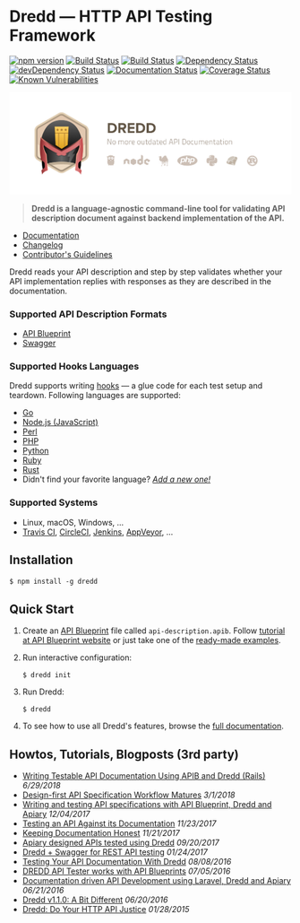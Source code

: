 # Dredd — HTTP API Testing Framework

[![npm version](https://badge.fury.io/js/dredd.svg)](https://www.npmjs.com/package/dredd)
[![Build Status](https://travis-ci.org/apiaryio/dredd.svg?branch=master)](https://travis-ci.org/apiaryio/dredd)
[![Build Status](https://ci.appveyor.com/api/projects/status/n3ixfxh72qushyr4/branch/master?svg=true)](https://ci.appveyor.com/project/Apiary/dredd/branch/master)
[![Dependency Status](https://david-dm.org/apiaryio/dredd.svg)](https://david-dm.org/apiaryio/dredd)
[![devDependency Status](https://david-dm.org/apiaryio/dredd/dev-status.svg)](https://david-dm.org/apiaryio/dredd?type=dev)
[![Documentation Status](https://readthedocs.org/projects/dredd/badge/?version=latest)](https://dredd.readthedocs.io/en/latest/)
[![Coverage Status](https://coveralls.io/repos/apiaryio/dredd/badge.svg?branch=master)](https://coveralls.io/github/apiaryio/dredd)
[![Known Vulnerabilities](https://snyk.io/test/npm/dredd/badge.svg)](https://snyk.io/test/npm/dredd)

![Dredd - HTTP API Testing Framework](docs/_images/dredd.png?raw=true)

> **Dredd is a language-agnostic command-line tool for validating
API description document against backend implementation of the API.**

- [Documentation][]
- [Changelog][]
- [Contributor's Guidelines][]

Dredd reads your API description and step by step validates whether your API
implementation replies with responses as they are described in the
documentation.

### Supported API Description Formats

- [API Blueprint][]
- [Swagger][]

### Supported Hooks Languages

Dredd supports writing [hooks](https://dredd.readthedocs.io/en/latest/hooks/)
— a glue code for each test setup and teardown. Following languages are supported:

- [Go](https://dredd.readthedocs.io/en/latest/hooks-go/)
- [Node.js (JavaScript)](https://dredd.readthedocs.io/en/latest/hooks-nodejs/)
- [Perl](https://dredd.readthedocs.io/en/latest/hooks-perl/)
- [PHP](https://dredd.readthedocs.io/en/latest/hooks-php/)
- [Python](https://dredd.readthedocs.io/en/latest/hooks-python/)
- [Ruby](https://dredd.readthedocs.io/en/latest/hooks-ruby/)
- [Rust](https://dredd.readthedocs.io/en/latest/hooks-rust/)
- Didn't find your favorite language? _[Add a new one!](https://dredd.readthedocs.io/en/latest/hooks-new-language/)_

### Supported Systems

- Linux, macOS, Windows, ...
- [Travis CI][], [CircleCI][], [Jenkins][], [AppVeyor][], ...

## Installation

```
$ npm install -g dredd
```

## Quick Start

1.  Create an [API Blueprint][] file called `api-description.apib`.
    Follow [tutorial at API Blueprint website][API Blueprint tutorial]
    or just take one of the [ready-made examples][API Blueprint examples].
2.  Run interactive configuration:

    ```shell
    $ dredd init
    ```
3.  Run Dredd:

    ```shell
    $ dredd
    ```
4.  To see how to use all Dredd's features, browse the
    [full documentation][Documentation].


## Howtos, Tutorials, Blogposts (3rd party)

- [Writing Testable API Documentation Using APIB and Dredd (Rails)](https://blog.rebased.pl/2018/06/29/testable-api-docs.html) *6/29/2018*
- [Design-first API Specification Workflow Matures](https://philsturgeon.uk/api/2018/03/01/api-specification-workflow-matures/) *3/1/2018*
- [Writing and testing API specifications with API Blueprint, Dredd and Apiary](https://hackernoon.com/writing-and-testing-api-specifications-with-api-blueprint-dreed-and-apiary-df138accce5a) *12/04/2017*
- [Testing an API Against its Documentation](https://dev.to/albertofdzm/testing-an-api-against-documentation-6cl) *11/23/2017*
- [Keeping Documentation Honest](https://blog.apisyouwonthate.com/keeping-documentation-honest-d9ab5351ddd4) *11/21/2017*
- [Apiary designed APIs tested using Dredd](https://redthunder.blog/2017/09/20/apiary-designed-apis-tested-using-dredd/) *09/20/2017*
- [Dredd + Swagger for REST API testing](https://codeburst.io/dredd-swagger-for-rest-api-testing-715d1af5e8c5) *01/24/2017*
- [Testing Your API Documentation With Dredd](https://matthewdaly.co.uk/blog/2016/08/08/testing-your-api-documentation-with-dredd/) *08/08/2016*
- [DREDD API Tester works with API Blueprints](http://www.finklabs.org/articles/api-blueprint-dredd.html) *07/05/2016*
- [Documentation driven API Development using Laravel, Dredd and Apiary](https://medium.com/frianbiz/api-php-pilot%C3%A9e-par-la-doc-3c9eb4daa2aa) *06/21/2016*
- [Dredd v1.1.0: A Bit Different](https://philsturgeon.uk/api/2016/06/20/dredd-v1-1-0-a-bit-different/) *06/20/2016*
- [Dredd: Do Your HTTP API Justice](https://philsturgeon.uk/api/2015/01/28/dredd-api-testing-documentation/) *01/28/2015*



[API Blueprint]: https://apiblueprint.org/
[API Blueprint tutorial]: https://apiblueprint.org/documentation/tutorial.html
[API Blueprint examples]: https://github.com/apiaryio/api-blueprint/tree/master/examples
[Swagger]: https://swagger.io/

[Documentation]: https://dredd.readthedocs.io/en/latest/
[Changelog]: https://github.com/apiaryio/dredd/releases
[Contributor's Guidelines]: https://dredd.readthedocs.io/en/latest/contributing/

[Travis CI]: https://travis-ci.org/
[CircleCI]: https://circleci.com/
[Jenkins]: https://jenkins.io/
[AppVeyor]: https://www.appveyor.com/
